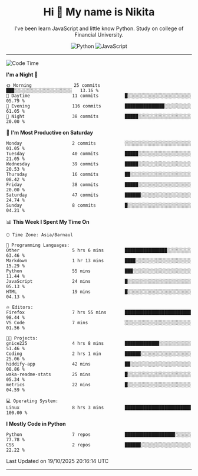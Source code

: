 <h1 align="center">Hi 👋 My name is Nikita</h1>

<p align="center"> I've been learn JavaScript and little know Python. Study on college of Financial University. </p>

<div align="center">

![Python](https://img.shields.io/badge/python-3670A0?style=for-the-badge&logo=python&logoColor=ffdd54)
![JavaScript](https://img.shields.io/badge/javascript-%23323330.svg?style=for-the-badge&logo=javascript&logoColor=%23F7DF1E)

</div>

------

<!--START_SECTION:waka-->
![Code Time](http://img.shields.io/badge/Code%20Time-54%20hrs%204%20mins-blue)

**I'm a Night 🦉** 

```text
🌞 Morning                25 commits          ███░░░░░░░░░░░░░░░░░░░░░░   13.16 % 
🌆 Daytime                11 commits          █░░░░░░░░░░░░░░░░░░░░░░░░   05.79 % 
🌃 Evening                116 commits         ███████████████░░░░░░░░░░   61.05 % 
🌙 Night                  38 commits          █████░░░░░░░░░░░░░░░░░░░░   20.00 % 
```
📅 **I'm Most Productive on Saturday** 

```text
Monday                   2 commits           ░░░░░░░░░░░░░░░░░░░░░░░░░   01.05 % 
Tuesday                  40 commits          █████░░░░░░░░░░░░░░░░░░░░   21.05 % 
Wednesday                39 commits          █████░░░░░░░░░░░░░░░░░░░░   20.53 % 
Thursday                 16 commits          ██░░░░░░░░░░░░░░░░░░░░░░░   08.42 % 
Friday                   38 commits          █████░░░░░░░░░░░░░░░░░░░░   20.00 % 
Saturday                 47 commits          ██████░░░░░░░░░░░░░░░░░░░   24.74 % 
Sunday                   8 commits           █░░░░░░░░░░░░░░░░░░░░░░░░   04.21 % 
```


📊 **This Week I Spent My Time On** 

```text
🕑︎ Time Zone: Asia/Barnaul

💬 Programming Languages: 
Other                    5 hrs 6 mins        ████████████████░░░░░░░░░   63.46 % 
Markdown                 1 hr 13 mins        ████░░░░░░░░░░░░░░░░░░░░░   15.29 % 
Python                   55 mins             ███░░░░░░░░░░░░░░░░░░░░░░   11.44 % 
JavaScript               24 mins             █░░░░░░░░░░░░░░░░░░░░░░░░   05.13 % 
HTML                     19 mins             █░░░░░░░░░░░░░░░░░░░░░░░░   04.13 % 

🔥 Editors: 
Firefox                  7 hrs 55 mins       █████████████████████████   98.44 % 
VS Code                  7 mins              ░░░░░░░░░░░░░░░░░░░░░░░░░   01.56 % 

🐱‍💻 Projects: 
gnice225                 4 hrs 8 mins        █████████████░░░░░░░░░░░░   51.46 % 
Coding                   2 hrs 1 min         ██████░░░░░░░░░░░░░░░░░░░   25.06 % 
hiddify-app              42 mins             ██░░░░░░░░░░░░░░░░░░░░░░░   08.86 % 
waka-readme-stats        25 mins             █░░░░░░░░░░░░░░░░░░░░░░░░   05.34 % 
metrics                  22 mins             █░░░░░░░░░░░░░░░░░░░░░░░░   04.59 % 

💻 Operating System: 
Linux                    8 hrs 3 mins        █████████████████████████   100.00 % 
```

**I Mostly Code in Python** 

```text
Python                   7 repos             ███████████████████░░░░░░   77.78 % 
CSS                      2 repos             ██████░░░░░░░░░░░░░░░░░░░   22.22 % 
```




 Last Updated on 19/10/2025 20:16:14 UTC
<!--END_SECTION:waka-->
------
